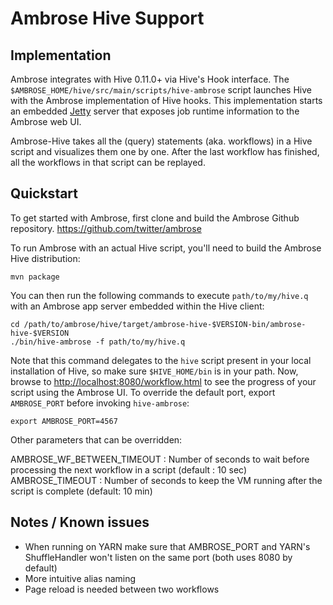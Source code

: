 # Ambrose Hive Support

## Implementation

Ambrose integrates with Hive 0.11.0+ via Hive's Hook interface.
The `$AMBROSE_HOME/hive/src/main/scripts/hive-ambrose` script launches Hive with the Ambrose implementation of Hive hooks. This
implementation starts an embedded [Jetty](http://jetty.codehaus.org/jetty/) server that exposes job
runtime information to the Ambrose web UI.

Ambrose-Hive takes all the (query) statements (aka. workflows) in a Hive script and visualizes them
one by one. After the last workflow has finished, all the workflows in that script can be replayed.


## Quickstart

To get started with Ambrose, first clone and build the Ambrose Github repository.
https://github.com/twitter/ambrose


To run Ambrose with an actual Hive script, you'll need to build the Ambrose Hive distribution:

```
mvn package
```

You can then run the following commands to execute `path/to/my/hive.q` with an Ambrose app server
embedded within the Hive client:


```
cd /path/to/ambrose/hive/target/ambrose-hive-$VERSION-bin/ambrose-hive-$VERSION
./bin/hive-ambrose -f path/to/my/hive.q
```

Note that this command delegates to the `hive` script present in your local installation of Hive, so
make sure `$HIVE_HOME/bin` is in your path. Now, browse to
[http://localhost:8080/workflow.html](http://localhost:8080/workflow.html) to see the
progress of your script using the Ambrose UI. To override the default port, export `AMBROSE_PORT`
before invoking `hive-ambrose`:

```
export AMBROSE_PORT=4567
```

Other parameters that can be overridden:

AMBROSE_WF_BETWEEN_TIMEOUT : Number of seconds to wait before processing the next workflow in a script (default : 10 sec)
AMBROSE_TIMEOUT : Number of seconds to keep the VM running after the script is complete (default: 10 min)


## Notes / Known issues

* When running on YARN make sure that AMBROSE_PORT and YARN's ShuffleHandler won't listen on the same port (both uses 8080 by default)
* More intuitive alias naming
* Page reload is needed between two workflows


